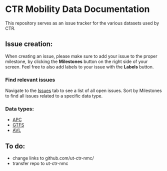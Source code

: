 # CTR Mobility Data Documentation
This repository serves as an issue tracker for the various datasets used by CTR.

## Issue creation:
When creating an issue, please make sure to add your issue to the proper milestone, by clicking the **Milestones** button on the right side of your screen. Feel free to also add labels to your issue with the **Labels** button.

### Find relevant issues
Navigate to the [Issues](https://github.com/georgenewman10/CTR-Mobility-Data-Documentation/issues) tab to see a list of all open issues. Sort by Milestones to find all issues related to a specific data type. 

### Data types:
  - [APC](./APC)
  - [GTFS](./GTFS)
  - [AVL](./AVL)



## To do:
  - change links to github.com/ut-ctr-nmc/
  - transfer repo to ut-ctr-nmc
